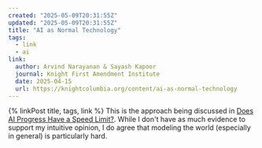```yaml
---
created: "2025-05-09T20:31:55Z"
updated: "2025-05-09T20:31:55Z"
title: "AI as Normal Technology"
tags:
  - link
  - ai
link:
  author: Arvind Narayanan & Sayash Kapoor
  journal: Knight First Amendment Institute
  date: 2025-04-15
  url: https://knightcolumbia.org/content/ai-as-normal-technology
---
```


{% linkPost title, tags, link %} This is the approach being discussed in [Does AI Progress Have a Speed Limit?](/blog/2025/05/does-ai-progress-have-a-speed-limit.html). While I don't have as much evidence to support my intuitive opinion, I do agree that modeling the world (especially in general) is particularly hard.
